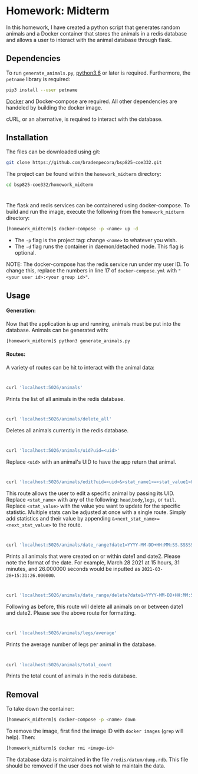 # Homework: Midterm

In this homework, I have created a python script that generates random animals and a Docker container that stores the animals in a redis database and allows a user to interact with the animal database through flask.

## Dependencies

To run `generate_animals.py`, [python3.6](https://www.python.org/) or later is required. Furthermore, the `petname` library is required:

```bash
pip3 install --user petname
```

[Docker](https://www.docker.com/) and Docker-compose are required. All other dependencies are handeled by building the docker image.

cURL, or an alternative, is required to interact with the database.

## Installation

The files can be downloaded using git:

```bash
git clone https://github.com/bradenpecora/bsp825-coe332.git
```
The project can be found within the `homework_midterm` directory:

```bash
cd bsp825-coe332/homework_midterm
```
#

The flask and redis services can be containered using docker-compose. To build and run the image, execute the following from the `homework_midterm` directory:

```bash
[homework_midterm]$ docker-compose -p <name> up -d
```
- The `-p` flag is the project tag: change `<name>` to whatever you wish.
- The `-d` flag runs the container in daemon/detached mode. This flag is optional.

NOTE: The docker-compose has the redis service run under my user ID. To change this, replace the numbers in line 17 of `docker-compose.yml` with `"<your user id>:<your group id>"`.

## Usage

#### Generation:

Now that the application is up and running, animals must be put into the database. Animals can be generated with:

```bash
[homework_midterm]$ python3 generate_animals.py
```
#### Routes:

A variety of routes can be hit to interact with the animal data:

#

```bash
curl 'localhost:5026/animals'
```
Prints the list of all animals in the redis database.

#

```bash
curl 'localhost:5026/animals/delete_all'
```
Deletes all animals currently in the redis database.

#

```bash
curl 'localhost:5026/animals/uid?uid=<uid>'
```
Replace `<uid>` with an animal's UID to have the app return that animal.

#

```bash
curl 'localhost:5026/animals/edit?uid=<uid>&<stat_name1>=<stat_value1>&<state_name2>=<stat_value2>'
```
This route allows the user to edit a specific animal by passing its UID. Replace `<stat_name>` with any of the following: `head`,`body`,`legs`, or `tail`. Replace `<stat_value>` with the value you want to update for the specific statistic. Multiple stats can be adjusted at once with a single route. Simply add statistics and their value by appending `&<next_stat_name>=<next_stat_value>` to the route.

#

```bash
curl 'localhost:5026/animals/date_range?date1=YYYY-MM-DD+HH:MM:SS.SSSSSS&date2=YYYY-MM-DD+HH:MM:SS.SSSSSS'
```
Prints all animals that were created on or within date1 and date2. Please note the format of the date. For example, March 28 2021 at 15 hours, 31 minutes, and 26.000000 seconds would be inputted as `2021-03-28+15:31:26.000000`. 

#

```bash
curl 'localhost:5026/animals/date_range/delete?date1=YYYY-MM-DD+HH:MM:SS.SSSSSS&date2=YYYY-MM-DD+HH:MM:SS.SSSSSS'
```
Following as before, this route will delete all animals on or between date1 and date2. Please see the above route for formatting.

#

```bash
curl 'localhost:5026/animals/legs/average'
```
Prints the average number of legs per animal in the database.

#

```bash
curl 'localhost:5026/animals/total_count
```
Prints the total count of animals in the redis database.

## Removal

To take down the container:
```bash
[homework_midterm]$ docker-compose -p <name> down
```

To remove the image, first find the image ID with `docker images` (`grep` will help). Then:
```bash
[homework_midterm]$ docker rmi <image-id>
```

The database data is maintained in the file `/redis/datum/dump.rdb`. This file should be removed if the user does not wish to maintain the data.